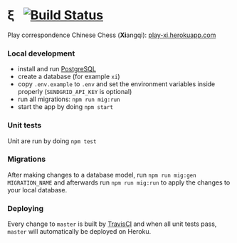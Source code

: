 # ξ &nbsp; [![Build Status](https://travis-ci.org/bkiers/xi.png)](https://travis-ci.org/bkiers/xi)

Play correspondence Chinese Chess (**Xi**angqi): [play-xi.herokuapp.com](https://play-xi.herokuapp.com)

### Local development

 - install and run [PostgreSQL](https://www.postgresql.org/download)
 - create a database (for example `xi`)
 - copy `.env.example` to `.env` and set the environment variables inside properly (`SENDGRID_API_KEY` is optional)
 - run all migrations: `npm run mig:run`
 - start the app by doing `npm start`

### Unit tests

Unit are run by doing `npm test`

### Migrations

After making changes to a database model, run `npm run mig:gen MIGRATION_NAME` and afterwards run `npm run mig:run`
to apply the changes to your local database.

### Deploying

Every change to `master` is built by [TravisCI](https://travis-ci.org/bkiers/xi) and when all unit tests pass, `master`
will automatically be deployed on Heroku.
